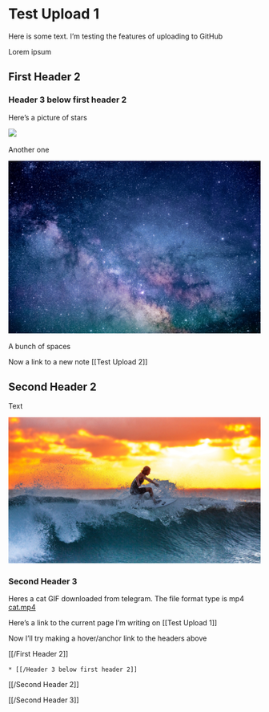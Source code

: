 # Test Upload 1


Here is some text. I’m testing the features of uploading to GitHub 





Lorem ipsum



## First Header 2


### Header 3 below first header 2 



Here’s a picture of stars

![](Test%20Upload%201/constellations-2609647.jpg)


Another one


![](Test%20Upload%201/astronomy-1867616.jpg)









A bunch of spaces










Now a link to a new note [[Test Upload 2]]


## Second Header 2 


Text

![](Test%20Upload%201/surfing-2212948.jpg)


### Second Header 3


Heres a cat GIF downloaded from telegram. The file format type is mp4
<a href='cat.mp4'>cat.mp4</a>



Here’s a link to the current page I’m writing on
[[Test Upload 1]]











Now I’ll try making a hover/anchor link to the headers above




[[/First Header 2]]

	* [[/Header 3 below first header 2]]

[[/Second Header 2]]


[[/Second Header 3]]
